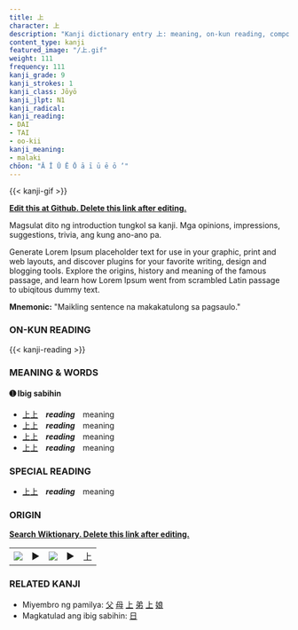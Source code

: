 ```yaml
---
title: 上
character: 上
description: "Kanji dictionary entry 上: meaning, on-kun reading, compounds, origin, related kanji"
content_type: kanji
featured_image: "/上.gif"
weight: 111
frequency: 111
kanji_grade: 9
kanji_strokes: 1
kanji_class: Jōyō
kanji_jlpt: N1
kanji_radical: 
kanji_reading: 
- DAI
- TAI
- oo-kii
kanji_meaning:
- malaki
chōon: "Ā Ī Ū Ē Ō ā ī ū ē ō ’"
---
```

[//]: # (Don't edit the line below. Kanji animated GIF code is automatically generated.)
{{< kanji-gif >}}

[//]: # (Edit below this line.)

**[Edit this at Github. Delete this link after editing.](https://github.com/tim0g/tim/tree/main/content/kanji/上/index.md)**

Magsulat dito ng introduction tungkol sa kanji. Mga opinions, impressions, suggestions, trivia, ang kung ano-ano pa.

Generate Lorem Ipsum placeholder text for use in your graphic, print and web layouts, and discover plugins for your favorite writing, design and blogging tools. Explore the origins, history and meaning of the famous passage, and learn how Lorem Ipsum went from scrambled Latin passage to ubiqitous dummy text.
 
**Mnemonic:** "Maikling sentence na makakatulong sa pagsaulo."

### ON-KUN READING

[//]: # (Don't edit the line below. ON-KUN READING code is automatically generated.)
{{< kanji-reading >}}

### MEANING & WORDS

#### ➊ **Ibig sabihin**
  - [上](../上)[上](../上)　***reading***　meaning
  - [上](../上)[上](../上)　***reading***　meaning
  - [上](../上)[上](../上)　***reading***　meaning
  - [上](../上)[上](../上)　***reading***　meaning

### SPECIAL READING
  - [上](../上)[上](../上)　***reading***　meaning

### ORIGIN

**[Search Wiktionary. Delete this link after editing.](https://wiktionary.org/wiki/上)**
<table class="kanji-table"><tr><td>
<img src="60px-上-bronze.svg.png">
</td><td>▶</td><td>
<img src="60px-上-oracle.svg.png">
</td><td>▶</td>
<td class="kanji-origin">上</td>
</tr></table>

### RELATED KANJI
- Miyembro ng pamilya: [父](../父) [母](../母) [上](../上) [弟](../弟) [上](../上) [娘](../娘)
- Magkatulad ang ibig sabihin: [日](../日)
